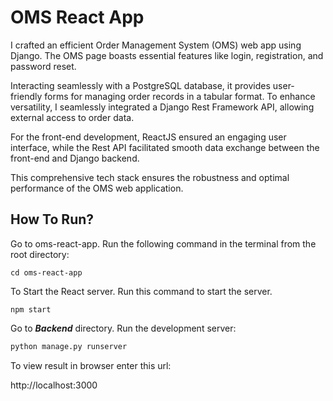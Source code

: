 <h1>OMS React App</h1>

I crafted an efficient Order Management System (OMS) web app using Django. The OMS page boasts essential features like login, registration, and password reset.

Interacting seamlessly with a PostgreSQL database, it provides user-friendly forms for managing order records in a tabular format. To enhance versatility, I seamlessly integrated a Django Rest Framework API, allowing external access to order data.

For the front-end development, ReactJS ensured an engaging user interface, while the Rest API facilitated smooth data exchange between the front-end and Django backend.

This comprehensive tech stack ensures the robustness and optimal performance of the OMS web application.

<h2>How To Run?</h2>

Go to oms-react-app. Run the following command in the terminal from the root directory:

```
cd oms-react-app
``` 
        
To Start the React server. Run this command to start the server.

```
npm start
```
        
Go to <b><i>Backend</i></b> directory. Run the development server:

```python
python manage.py runserver
```

To view result in browser enter this url:

<a>http://localhost:3000 </a> 


